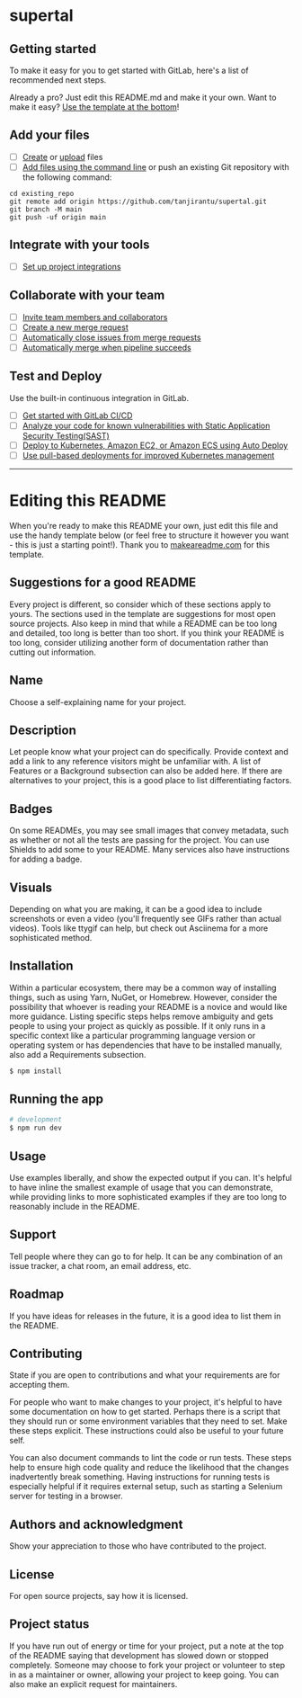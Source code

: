 # supertal

## Getting started

To make it easy for you to get started with GitLab, here's a list of recommended next steps.

Already a pro? Just edit this README.md and make it your own. Want to make it easy? [Use the template at the bottom](#editing-this-readme)!

## Add your files

-   [ ] [Create](https://gitlab.com/-/experiment/new_project_readme_content:5d6b070bac3b767815d54e5a7720b70a?https://docs.gitlab.com/ee/user/project/repository/web_editor.html#create-a-file) or [upload](https://gitlab.com/-/experiment/new_project_readme_content:5d6b070bac3b767815d54e5a7720b70a?https://docs.gitlab.com/ee/user/project/repository/web_editor.html#upload-a-file) files
-   [ ] [Add files using the command line](https://gitlab.com/-/experiment/new_project_readme_content:5d6b070bac3b767815d54e5a7720b70a?https://docs.gitlab.com/ee/gitlab-basics/add-file.html#add-a-file-using-the-command-line) or push an existing Git repository with the following command:

```
cd existing_repo
git remote add origin https://github.com/tanjirantu/supertal.git
git branch -M main
git push -uf origin main
```

## Integrate with your tools

-   [ ] [Set up project integrations](https://gitlab.com/-/experiment/new_project_readme_content:5d6b070bac3b767815d54e5a7720b70a?https://docs.gitlab.com/ee/user/project/integrations/)

## Collaborate with your team

-   [ ] [Invite team members and collaborators](https://gitlab.com/-/experiment/new_project_readme_content:5d6b070bac3b767815d54e5a7720b70a?https://docs.gitlab.com/ee/user/project/members/)
-   [ ] [Create a new merge request](https://gitlab.com/-/experiment/new_project_readme_content:5d6b070bac3b767815d54e5a7720b70a?https://docs.gitlab.com/ee/user/project/merge_requests/creating_merge_requests.html)
-   [ ] [Automatically close issues from merge requests](https://gitlab.com/-/experiment/new_project_readme_content:5d6b070bac3b767815d54e5a7720b70a?https://docs.gitlab.com/ee/user/project/issues/managing_issues.html#closing-issues-automatically)
-   [ ] [Automatically merge when pipeline succeeds](https://gitlab.com/-/experiment/new_project_readme_content:5d6b070bac3b767815d54e5a7720b70a?https://docs.gitlab.com/ee/user/project/merge_requests/merge_when_pipeline_succeeds.html)

## Test and Deploy

Use the built-in continuous integration in GitLab.

-   [ ] [Get started with GitLab CI/CD](https://gitlab.com/-/experiment/new_project_readme_content:5d6b070bac3b767815d54e5a7720b70a?https://docs.gitlab.com/ee/ci/quick_start/index.html)
-   [ ] [Analyze your code for known vulnerabilities with Static Application Security Testing(SAST)](https://gitlab.com/-/experiment/new_project_readme_content:5d6b070bac3b767815d54e5a7720b70a?https://docs.gitlab.com/ee/user/application_security/sast/)
-   [ ] [Deploy to Kubernetes, Amazon EC2, or Amazon ECS using Auto Deploy](https://gitlab.com/-/experiment/new_project_readme_content:5d6b070bac3b767815d54e5a7720b70a?https://docs.gitlab.com/ee/topics/autodevops/requirements.html)
-   [ ] [Use pull-based deployments for improved Kubernetes management](https://gitlab.com/-/experiment/new_project_readme_content:5d6b070bac3b767815d54e5a7720b70a?https://docs.gitlab.com/ee/user/clusters/agent/)

---

# Editing this README

When you're ready to make this README your own, just edit this file and use the handy template below (or feel free to structure it however you want - this is just a starting point!). Thank you to [makeareadme.com](https://gitlab.com/-/experiment/new_project_readme_content:5d6b070bac3b767815d54e5a7720b70a?https://www.makeareadme.com/) for this template.

## Suggestions for a good README

Every project is different, so consider which of these sections apply to yours. The sections used in the template are suggestions for most open source projects. Also keep in mind that while a README can be too long and detailed, too long is better than too short. If you think your README is too long, consider utilizing another form of documentation rather than cutting out information.

## Name

Choose a self-explaining name for your project.

## Description

Let people know what your project can do specifically. Provide context and add a link to any reference visitors might be unfamiliar with. A list of Features or a Background subsection can also be added here. If there are alternatives to your project, this is a good place to list differentiating factors.

## Badges

On some READMEs, you may see small images that convey metadata, such as whether or not all the tests are passing for the project. You can use Shields to add some to your README. Many services also have instructions for adding a badge.

## Visuals

Depending on what you are making, it can be a good idea to include screenshots or even a video (you'll frequently see GIFs rather than actual videos). Tools like ttygif can help, but check out Asciinema for a more sophisticated method.

## Installation

Within a particular ecosystem, there may be a common way of installing things, such as using Yarn, NuGet, or Homebrew. However, consider the possibility that whoever is reading your README is a novice and would like more guidance. Listing specific steps helps remove ambiguity and gets people to using your project as quickly as possible. If it only runs in a specific context like a particular programming language version or operating system or has dependencies that have to be installed manually, also add a Requirements subsection.

```bash
$ npm install
```

## Running the app

```bash
# development
$ npm run dev
```

## Usage

Use examples liberally, and show the expected output if you can. It's helpful to have inline the smallest example of usage that you can demonstrate, while providing links to more sophisticated examples if they are too long to reasonably include in the README.

## Support

Tell people where they can go to for help. It can be any combination of an issue tracker, a chat room, an email address, etc.

## Roadmap

If you have ideas for releases in the future, it is a good idea to list them in the README.

## Contributing

State if you are open to contributions and what your requirements are for accepting them.

For people who want to make changes to your project, it's helpful to have some documentation on how to get started. Perhaps there is a script that they should run or some environment variables that they need to set. Make these steps explicit. These instructions could also be useful to your future self.

You can also document commands to lint the code or run tests. These steps help to ensure high code quality and reduce the likelihood that the changes inadvertently break something. Having instructions for running tests is especially helpful if it requires external setup, such as starting a Selenium server for testing in a browser.

## Authors and acknowledgment

Show your appreciation to those who have contributed to the project.

## License

For open source projects, say how it is licensed.

## Project status

If you have run out of energy or time for your project, put a note at the top of the README saying that development has slowed down or stopped completely. Someone may choose to fork your project or volunteer to step in as a maintainer or owner, allowing your project to keep going. You can also make an explicit request for maintainers.
